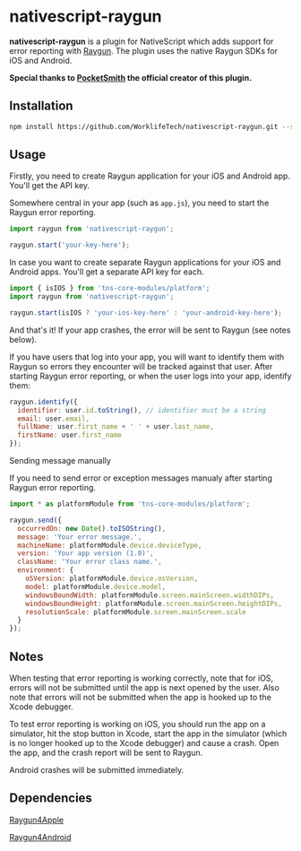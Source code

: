 # nativescript-raygun

**nativescript-raygun** is a plugin for NativeScript which adds support for error reporting with [Raygun](https://raygun.io/). The plugin uses the native Raygun SDKs for iOS and Android.

**Special thanks to [PocketSmith](https://github.com/pocketsmith/nativescript-raygun) the official creator of this plugin.**


## Installation

```bash
npm install https://github.com/WorklifeTech/nativescript-raygun.git --save
```

## Usage

Firstly, you need to create Raygun application for your iOS and Android app. You'll get the API key.

Somewhere central in your app (such as `app.js`), you need to start the Raygun error reporting.

```js
import raygun from 'nativescript-raygun';

raygun.start('your-key-here');
```

In case you want to create separate Raygun applications for your iOS and Android apps. You'll get a separate API key for each.

```js
import { isIOS } from 'tns-core-modules/platform';
import raygun from 'nativescript-raygun';

raygun.start(isIOS ? 'your-ios-key-here' : 'your-android-key-here');
```

And that's it! If your app crashes, the error will be sent to Raygun (see notes below).

If you have users that log into your app, you will want to identify them with Raygun so errors they encounter will be tracked against that user. After starting Raygun error reporting, or when the user logs into your app, identify them:

```js
raygun.identify({
  identifier: user.id.toString(), // identifier must be a string
  email: user.email,
  fullName: user.first_name + ' ' + user.last_name,
  firstName: user.first_name
});
```

Sending message manually

If you need to send error or exception messages manualy after starting Raygun error reporting.

```js
import * as platformModule from 'tns-core-modules/platform';

raygun.send({
  occurredOn: new Date().toISOString(),
  message: 'Your error message.',
  machineName: platformModule.device.deviceType,
  version: 'Your app version (1.0)',
  className: 'Your error class name.',
  environment: {
    oSVersion: platformModule.device.osVersion,
    model: platformModule.device.model,
    windowsBoundWidth: platformModule.screen.mainScreen.widthDIPs,
    windowsBoundHeight: platformModule.screen.mainScreen.heightDIPs,
    resolutionScale: platformModule.screen.mainScreen.scale
  }
});

```

## Notes

When testing that error reporting is working correctly, note that for iOS, errors will not be submitted until the app is next opened by the user. Also note that errors will not be submitted when the app is hooked up to the Xcode debugger.

To test error reporting is working on iOS, you should run the app on a simulator, hit the stop button in Xcode, start the app in the simulator (which is no longer hooked up to the Xcode debugger) and cause a crash. Open the app, and the crash report will be sent to Raygun.

Android crashes will be submitted immediately.


## Dependencies

[Raygun4Apple](http://cocoapods.org/pods/raygun4apple)

[Raygun4Android](https://github.com/MindscapeHQ/raygun4android)
